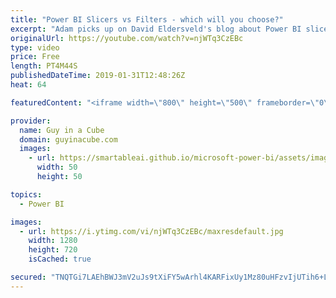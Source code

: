 ```yaml
---
title: "Power BI Slicers vs Filters - which will you choose?"
excerpt: "Adam picks up on David Eldersveld's blog about Power BI slicers versus filters and looks at if slicers are even needed now. The filter pane can satisfy a majority of scenarios. There are a few that it can't. Which Power BI feature will you choose?  David Eldersveld blog - https://dataveld.com/2019/01/18/are-power-bi-slicers-still-relevant-with-the-new-filter-pane/"
originalUrl: https://youtube.com/watch?v=njWTq3CzEBc
type: video
price: Free
length: PT4M44S
publishedDateTime: 2019-01-31T12:48:26Z
heat: 64

featuredContent: "<iframe width=\"800\" height=\"500\" frameborder=\"0\" src=\"https://www.youtube.com/embed/njWTq3CzEBc\" allow=\"accelerometer; autoplay; encrypted-media; gyroscope; picture-in-picture\" allowfullscreen></iframe>"

provider:
  name: Guy in a Cube
  domain: guyinacube.com
  images:
    - url: https://smartableai.github.io/microsoft-power-bi/assets/images/organizations/guyinacube.com-50x50.jpg
      width: 50
      height: 50

topics:
  - Power BI

images:
  - url: https://i.ytimg.com/vi/njWTq3CzEBc/maxresdefault.jpg
    width: 1280
    height: 720
    isCached: true

secured: "TNQTGi7LAEhBWJ3mV2uJs9tXiFY5wArhl4KARFixUy1Mz80uHFzvIjUTih6+LDpE/JvPaPPkyFBUPiZ2cCbzA5f0/OhS5R+nRgyBU/LQP4w8S4y+oErYxR7ia9MYT8x3pfqc8m5WaUVLB9+nU7Qdhz+vil1vqzNTg3ciZQeZuim0sVRNJuFgEqqrWhG55A+tpjmPgDooXnZtRsAhrJifadqrI383hcEn4TnAJXo7ZYghOIJqcQQz2TDrQp7liJkRRxOxZ5HBCzWwU3FGQpEaNaien0+2zxNKUZ9yNC/20aqri2B4hoJTwgmTHz58VmtWmx23fxxJeF7NrAD/6gtSBQGhMA1ZsGpmrfvuYAVVTgN9c+BAUd3pscA3uBItnuUTt+pncOTupzXawyNymbuPD1m38KNcuvxFMbdhG2jdtDA=;LG1+RdpJBAYFeVuAVy8Rgw=="
---
```


